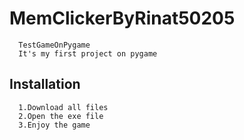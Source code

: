 # MemClickerByRinat50205
      TestGameOnPygame
      It's my first project on pygame

## Installation
      1.Download all files
      2.Open the exe file
      3.Enjoy the game

